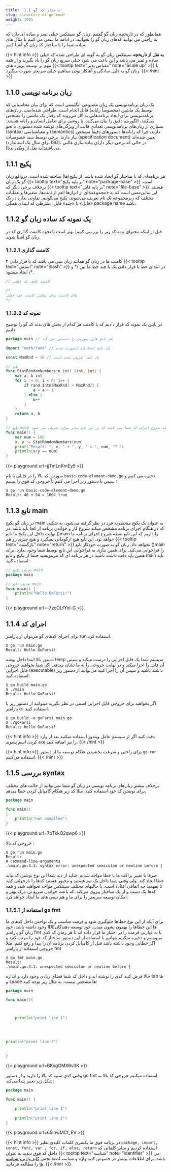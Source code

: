 ```yaml
---
title: '1.1 ساختار کد گو'
slug: structure-of-go-code
weight: 1001
---
```


همانطور که در تاریخچه زبان گو گفتیم, زبان گو سینتکس خیلی تمیز و ساده ای دارد که به راحتی می توانید کدهای زبان گو را بخوانید. در ادامه ما سعی می کنیم با مثال های ساده شما را با ساختار کد زبان گو آشنا کنیم.

{{< hint info >}}
**به نقل از تاریخچه**
سینتکس زبان گو به گونه ای طراحی شده که خیلی ساده و تمیز می باشد و این باعث می شود خیلی سریع زبان گو را یاد بگیرید و از همه مهم تر توسعه پروژه های {{< tooltip text="مقیاس پذیر" note="Scale up" >}} با زبان گو به دلیل سادگی و آشکار بودن مفاهیم خیلی سریعتر صورت میگیرد.
{{< /hint >}}


## 1.1.0 زبان برنامه نویسی

یک زبان برنامه‌نویسی یک زبان مصنوعی انگلیسی است که برای بیان محاسباتی که توسط یک ماشین (مخصوصاً رایانه) قابل انجام است، طراحی شده‌است. زبان‌های برنامه‌نویسی برای ایجاد برنامه‌هایی به کار می‌روند که رفتار یک ماشین را مشخص می‌کنند، الگوریتم دقیق را بیان می‌کنند، یا روشی برای تعامل انسان و رایانه هستند. بسیاری از زبان‌های برنامه‌نویسی تعدادی قالب از ویژگی‌های نوشته شده دستوری یا نحو (syntax) و معناشناسی (semantics) دارند، چرا که رایانه‌ها دستورهای دقیقاً مشخص نیاز دارند. برخی توسط سند خصوصیات (specification document) تعیین شده‌اند (برای مثال یک استاندارد ISO)، در حالی که برخی دیگر دارای پیاده‌سازی غالبی می‌باشند[[به نقل از ویکی پدیا](https://fa.wikipedia.org/wiki/%D8%B2%D8%A8%D8%A7%D9%86_%D8%A8%D8%B1%D9%86%D8%A7%D9%85%D9%87%E2%80%8C%D9%86%D9%88%DB%8C%D8%B3%DB%8C)]. 

## 1.1.1 پکیج
هر برنامه‌ای که با ساختار گو ایجاد شده باشد، از پکیج(ها) ساخته شده است. درواقع زبان گو یک زبان {{< tooltip text="بر پایه پکیج" note="package-base" >}}  است.
برخلاف برخی دیگر که {{< tooltip text="بر پایه فایل" note="file-base" >}}  هستند.
این به‌این‌معنی است که به «مجموعه»ای از ابزارها اعم از ثابت‌ها، متغیرها و عملیات مختلف که زیرمجموعه یک نام تعریف می‌شوند، پکیج می‌گوئیم. تفاوتی ندارد در یک «فایل» یا «چند» فایل، بشرطی که ابتدای همگی package name باشد.

## 1.1.2 یک نمونه کد ساده زبان گو

قبل از اینکه محتوای بدنه کد زیر را بررسی کنیم؛ بهتر است با نحوه کامنت گذاری کد در زبان گو آشنا شوید.

### 1.1.2.1 کامنت گذاری
کامنت ها در زبان گو همانند زبان سی می باشد که با قرار دادن ۲ {{< tooltip text="اسلش" note="Slash" >}} در ابتدای خط یا قرار دادن یک یا چند خط ما بین  /\* و \*/ ایجاد میشود.

```go
// کامنت عادی یک خطی

/*
بلاک کامنت برای نوشتن کامنت چند خطی
*/
```

### 1.1.2.2 نمونه کد

در پایین یک نمونه کد قرار دادیم که با کامنت هر کدام از بخش های بدنه کد گو را توضیح دادیم

```go
package main // نام پکیج فایل سورس را مشخص می کند

import "math/rand" // یک پکیج استاندارد ایمپورت شده

const MaxRnd = 16 // یک ثابت تعریف شده است

// تابع
func StatRandomNumbers(n int) (int, int) {
	var a, b int
	for i := 0; i < n; i++ {
		if rand.Intn(MaxRnd) < MaxRnd/2 {
			a = a + 1
		} else {
			b++
		}
	}
	return a, b
}

// تابع main اولین نقطه شروع اجرای کد شما می باشد که در این تابع سایر موارد تعریف می شود.
func main() {
	var num = 100
	x, y := StatRandomNumbers(num)
	print("Result: ", x, " + ", y, " = ", num, "? ")
	println(x+y == num)
}
```
{{< playground url=jjTmLnKmEy5 >}}

سورس کد بالا را در فایلی با نام `basic-code-element-demo.go` ذخیره می کنیم و سپس با دستور زیر اجرا می کنیم تا خروجی کد فوق را ببینیم :

```shell
$ go run basic-code-element-demo.go
Result: 46 + 54 = 100? true
```

## 1.1.3 تابع main

در زبان گو پکیج main به عنوان یک پکیج منحصربه فرد در نظر گرفته می‌شود، به شکلی که در هنگام اجرای برنامه مشخص میکند شروع کار و خواندن برنامه از کجا باید باشد. در نهایت داخل این پکیج ما تابع ()main را داریم که این تابع نقطه شروع اجرای برنامه ما خواهد بود. این تابع هیچ ارگومانی نمیگیرد و هیچ چیزی رو هم {{< tooltip text="بازگشت" note="return" >}} نخواهد داد. زبان گو به صورت خودکار تابع ()main را فراخوانی می‌کند. برای همین نیازی به فراخوانی این تابع توسط شما وجود ندارد. برای همین باید دقت داشته باشید در هر برنامه ای که می‌نویسید حتما از پکیج و تابع main باید استفاده کنید.

```go
// تعریف پکیج main
package main 

// تعریف تابع main
func main() {
	println("Hello GoFarsi!")
}
```
{{< playground url=-7zcOLfYol-G >}}

## 1.1.4 اجرای کد

برای اجرای کدهای گو می‌توان از پارامتر run استفاده کرد.

```shell
$ go run main.go
Result: Hello GoFarsi!
```


دستور بالا ابتدا داخل پوشه temp سیستم شما یک فایل اجرایی را درست میکند و سپس آن فایل را اجرا میکند و در نهایت خروجی را به ما نشان میدهد. اگر شما بخواهید خروجی فایل اجرایی (executable) داشته باشید و سپس آن را اجرا کنید می‌توانید از دستور زیر استفاده کنید:

```shell
$ go build main.go
$ ./main
Result: Hello GoFarsi!
```

اگر بخواهید برای خروجی فایل اجرایی اسمی در نظر بگیرید میتوانید از دستور زیر با پارامتر o- استفاده کنید.

```shell
$ go build -o goFarsi main.go
$ ./goFarsi
Result: Hello GoFarsi!
```

{{< hint info >}}
دقت کنید اگر از سیستم عامل ویندوز استفاده میکنید بعد از وارد کردن اسم پسوند `exe` را نیز اضافه کنید.
{{< /hint >}}

{{< hint info >}}
برای راحتی و سرعت بخشیدن هنگام توسعه ما از دستور `go run` استفاده می‌کنیم.
{{< /hint >}}

## 1.1.5 بررسی syntax 

برخلاف بیشتر زبان‌های برنامه نویسی در زبان گو شما نمی‌توانید از حالت های مختلف برای نوشتن کد خود استفاده کنید. مثلا کد زیر هنگام کامپایل کردن خطا میدهد.

```go
package main 

func main()
{
	println("not compiled")
}
```
{{< playground url=7bTkkQ2qwp6 >}}

خروجی کد بالا :
```shell
$ go run main.go
Result: 
# command-line-arguments
.\main.go:4:1: syntax error: unexpected semicolon or newline before {
```

صرفا با تغییر براکت ما با خطا مواجه شدیم. شاید از دید شما این نوع نوشتن کد نباید خطا ایجاد کند. ولی وقتی شما داخل یک تیم هستید و مجبور هستید کدها را بازخوانی کنید تا بفهمید چه اتفاقی افتاده است، با حالتهای مختلف سینتکس مواجه نخواهید شد، و همه کدها یک دست و از یک ساختار پیروی می‌کند. که باعث خواندن سریع تر، درک بهتر و امکان توسعه سریعتر را برای ما و هم تیمی های ما ایجاد خواهد کرد.

### 1.1.5.1 استفاده از go fmt

برای آنکه از این نوع خطاها جلوگیری شود و فرمت مناسب و یک نواختی داخل کدهای ما وجود داشته باشد، خود IDEها این خطاها را بهمون نشون میدن. خود توسعه دهندگان زبان گو پارامتر fmt یا به عبارتی فرمت را در اختیار ما قرار داده اند تا هر زمان که کدی مینویسم و ذخیره میکنیم بتوانیم با استفاده از این دستور ساختار کد خود را مرتب کنید و اگر خطایی وجود داشته باشد قبل از کامپایل کردن برنامه آن را پیدا و رفع کنیم. مثلا خروجی استفاده از پارامتر fmt 

```shell
$ go fmt main.go
Result: 
.\main.go:4:1: unexpected semicolon or newline before {
```

حالا فرض کنید کدی را نوشته اید و داخل کد شما فضای زیادی وجود دارد و اندازه tab ها و space ها مشخص نیست. به مثال زیر توجه کنید:

```go
package main 

func main(){



	println("print line 1")
	
	
	
	
println("print line 2")
	
	
}
```
{{< playground url=BKsgOMX6v3K >}}

وقتی کدی شبیه کد بالا را دارید و از دستور go fmt استفاده میکنیم خروجی کد بالا به شکل زیر تغییر پیدا می‌کند:

```go
package main 

func main() {

	println("print line 1")
	
	println("print line 2")
}
```
{{< playground url=65lnwMCf_EV >}}

{{< hint info >}}
در برنامه فوق ما یکسری کلمات کلیدی نظیر `package, import, const, func, var , for, if, else, return` استفاده کردیم و سایر کلماتی که داخل کد فوق دیدید به عنوان {{< tooltip text="شناسه" note="identifier" >}}  می باشد. برای اطلاعات بیشتر در خصوص کلید واژه و شناسه لطفا بخش [کلید واژه و شناسه ها](https://book.gofarsi.ir/chapter-1/go-built-in-keywords-identifiers/) را مطالعه فرمایید. 
{{< /hint >}}


